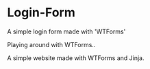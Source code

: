 # Login-Form
A simple login form made with 'WTForms'


Playing around with WTForms..

A simple website made with WTForms and Jinja.
